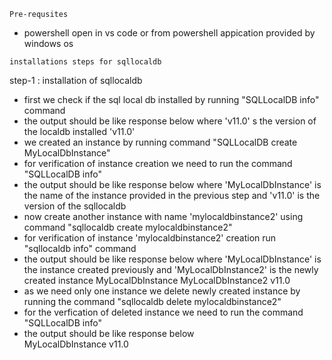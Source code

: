 ```
Pre-requsites
```
- powershell open in vs code or from powershell appication provided by windows os 
```
installations steps for sqllocaldb
```
step-1 : installation of sqllocaldb
- first we check if the sql local db installed by running "SQLLocalDB info" command
- the output should be like response below where 'v11.0' s the version of the localdb installed 
  'v11.0'
- we created an instance by running command "SQLLocalDB create MyLocalDbInstance"
- for verification of instance creation we need to run the command "SQLLocalDB info"
- the output should be like response below where 'MyLocalDbInstance' is the name of the instance provided in the previous step and 'v11.0' is the version of the sqllocaldb
- now create another instance with name 'mylocaldbinstance2' using command "sqllocaldb create mylocaldbinstance2"
- for verification of instance 'mylocaldbinstance2' creation run "sqllocaldb info" command 
- the output should be like response below where 'MyLocalDbInstance' is the instance created previously and 'MyLocalDbInstance2' is the newly created instance 
MyLocalDbInstance
MyLocalDbInstance2
v11.0
- as we need only one instance we delete newly created instance by running the command "sqllocaldb delete mylocaldbinstance2"
- for the verfication of deleted instance we need to run the command "SQLLocalDB info" 
- the output should be like response below  
MyLocalDbInstance
v11.0